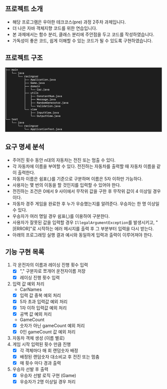 ## 프로젝트 소개
- 해당 프로그램은 우아한 테크코스(pre) 과정 2주차 과제입니다.
- 더 나은 자바 객체지향 코드를 위한 연습입니다.
- 본 과제에서는 함수 분리, 클래스 분리에 주안점을 두고 코드를 작성하였습니다.
- 가독성이 좋은 코드, 쉽게 이해할 수 있는 코드가 될 수 있도록 구현하였습니다.

## 프로젝트 구조

![img_1.png](img_1.png)

## 요구 명세 분석

- 주어진 횟수 동안 n대의 자동차는 전진 또는 멈출 수 있다.
- 각 자동차에 이름을 부여할 수 있다. 전진하는 자동차를 출력할 때 자동차 이름을 같이 출력한다.
- 자동차 이름은 쉼표(,)를 기준으로 구분하며 이름은 5자 이하만 가능하다.
- 사용자는 몇 번의 이동을 할 것인지를 입력할 수 있어야 한다.
- 전진하는 조건은 0에서 9 사이에서 무작위 값을 구한 후 무작위 값이 4 이상일 경우이다.
- 자동차 경주 게임을 완료한 후 누가 우승했는지를 알려준다. 우승자는 한 명 이상일 수 있다.
- 우승자가 여러 명일 경우 쉼표(,)를 이용하여 구분한다.
- 사용자가 잘못된 값을 입력할 경우 `IllegalArgumentException`를 발생시키고, "[ERROR]"로 시작하는 에러 메시지를 출력 후 그 부분부터 입력을 다시 받는다.
- 아래의 프로그래밍 실행 결과 예시와 동일하게 입력과 출력이 이루어져야 한다.

## 기능 구현 목록
1. 각 운전자의 이름과 레이싱 진행 횟수 입력
    - [x] "," 구분자로 쪼개어 운전자이름 저장
    - [x] 레이싱 진행 횟수 입력
2. 입력 값 예외 처리
    - CarNames
    - [x] 입력 값 중복 예외 처리
    - [x] 5자 초과 입력값 예외 처리
    - [x] 1자 이하 입력값 예외 처리
    - [x] 공백 값 예외 처리
    - GameCount
    - [x] 숫자가 아닌 gameCount 예외 처리
    - [x] 0인 gameCount 값 예외 처리
4. 자동차 객체 생성 (이름 별로)
5. 게임 시작 입력된 횟수 만큼 진행
    - [x] 각 객체마다 매 회 랜덤숫자 배정
    - [x] 배정된 랜덤숫자 대소비교 후 전진 또는 멈춤
    - [x] 매 횟수 마다 경과 출력
6. 우승자 선발 후 출력
    - [x] 우승자 선발 로직 구현 (Game)
    - [x] 우승자가 2명 이상일 경우 처리